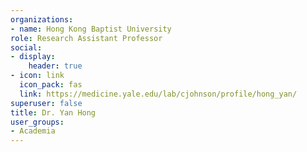 ```yaml
---
organizations:
- name: Hong Kong Baptist University
role: Research Assistant Professor
social:
- display:
    header: true
- icon: link
  icon_pack: fas
  link: https://medicine.yale.edu/lab/cjohnson/profile/hong_yan/
superuser: false
title: Dr. Yan Hong
user_groups:
- Academia
---
```


